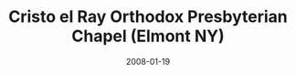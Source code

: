 ---
date: &id001 2008-01-19
end_date: null
location:
  address: null
  city: Elmont
  state: NY
minister:
- end: 2008-01-01
  name: Nathan Ketchen
  start: 2008-01-01
  type: Supply Pastor
ministers:
- Nathan Ketchen
name: Cristo el Ray Orthodox Presbyterian Chapel
names: null
origination_date: *id001
raw_data: 'NY

  Elmont

  Cristo el Ray Orthodox Presbyterian Chapel  (January 19, 2008-November 19, 2011)

  Supply: Nathan Ketchen, 2008

  Org. Pastor: Nathan Ketchen, 2008-11

  '
received_from: null
states:
- NY
status:
  active: false
  end_date: 2011-11-19
  reason: supply
  received_from: null
  withdrawal_to: null
title: Cristo el Ray Orthodox Presbyterian Chapel (Elmont NY)
year_established:
- 2008

---